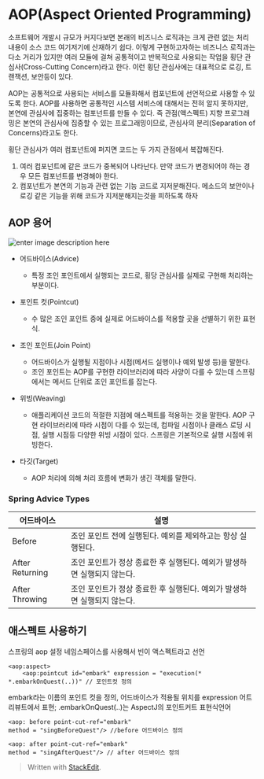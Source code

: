 # AOP(Aspect Oriented Programming)

소프트웨어 개발시 규모가 커지다보면 본래의 비즈니스 로직과는 크게 관련 없는 처리 내용이 소스 코드 여기저기에 산재하기 쉽다. 이렇게 구현하고자하는 비즈니스 로직과는 다소 거리가 있지만 여러 모듈에 걸쳐 공통적이고 반복적으로 사용되는 작업을 횡단 관심사(Cross-Cutting Concern)라고 한다. 이런 횡단 관심사에는 대표적으로 로깅, 트랜잭션, 보안등이 있다.

AOP는 공통적으로 사용되는 서비스를 모듈화해서 컴포넌트에 선언적으로 사용할 수 있도록 한다. AOP를 사용하면 공통적인 시스템 서비스에 대해서는 전혀 알지 못하지만, 본연에 관심사에 집중하는 컴포넌트를 만들 수 있다. 즉 관점(액스펙트) 지향 프로그래밍은 본연의 관심사에 집중할 수 있는 프로그래밍이므로, 관심사의 분리(Separation of Concerns)라고도 한다. 

횡단 관심사가 여러 컴포넌트에 퍼지면 코드는 두 가지 관점에서 복잡해진다.
1. 여러 컴포넌트에 같은 코드가 중복되어 나타난다. 만약 코드가 변경되어야 하는 경우 모든 컴포넌트를 변경해야 한다. 
2. 컴포넌트가 본연의 기능과 관련 없는 기능 코드로 지저분해진다. 메소드의 보안이나 로깅 같은 기능을 위해 코드가 지저분해지는것을 피하도록 하자 
 
## AOP 용어

![enter image description here](https://www.baeldung.com/wp-content/uploads/2017/11/Program_Execution.jpg)

* 어드바이스(Advice)
	* 특정 조인 포인트에서 실행되는 코드로, 횡당 관심사를 실제로 구현해 처리하는 부분이다.
* 포인트 컷(Pointcut)
	* 수 많은 조인 포인트 중에 실제로 어드바이스를 적용할 곳을 선별하기 위한 표현식. 
* 조인 포인트(Join Point)
	* 어드바이스가 실행될 지점이나 시점(메서드 실행이나 예외 발생 등)을 말한다. 
	* 조인 포인트는 AOP를 구현한 라이브러리에 따라 사양이 다를 수 있는데 스프링에서는 메서드 단위로 조인 포인트를 잡는다.

* 위빙(Weaving)
	* 애플리케이션 코드의 적절한 지점에 애스펙트를 적용하는 것을 말한다. AOP 구현 라이브러리에 따라 시점이 다를 수 있는데, 컴파일 시점이나 클래스 로딩 시점, 실행 시점등 다양한 위빙 시점이 있다. 스프링은 기본적으로 실행 시점에 위빙한다.
* 타깃(Target)
	* AOP 처리에 의해 처리 흐름에 변화가 생긴 객체를 말한다. 

###  Spring Advice Types

|어드바이스 | 설명 |
|--|--|
| Before  | 조인 포인트 전에 실행된다. 예외를 제외하고는 항상 실행된다.|
| After Returning  | 조인 포인트가 정상 종료한 후 실행된다. 예외가 발생하면 실행되지 않는다.|
| After Throwing  | 조인 포인트가 정상 종료한 후 실행된다. 예외가 발생하면 실행되지 않는다.|





## 애스펙트 사용하기

스프링의 aop 설정 네임스페이스를 사용해서 빈이 액스펙트라고 선언 
```
<aop:aspect>
	<aop:pointcut id="embark" expression = "execution(* *.embarkOnQuest(..))" // 포인트컷 정의
```

embark라는 이름의 포인트 컷을 정의, 어드바이스가 적용될 위치를 expression 어트리뷰트에서 표현; .embarkOnQuest(..)는 AspectJ의 포인트커트 표현식언어

```	
<aop: before point-cut-ref="embark"
method = "singBeforeQuest"/> //before 어드바이스 정의

<aop: after point-cut-ref="embark"
method = "singAfterQuest"/> // after 어드바이스 정의 
```



> Written with [StackEdit](https://stackedit.io/).
<!--stackedit_data:
eyJoaXN0b3J5IjpbLTE4MjE2NjA3NiwxMDg4OTEwMDU3LC0zNz
M1MTExMTksLTE2NjQ4MTA0NTEsLTE5OTMyMzg5OTEsLTg1MzI0
NzAxMywtNjg5NjgyMzE5XX0=
-->